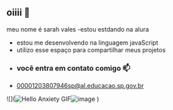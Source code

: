 ## oiiii 👋

meu nome é sarah vales 
-estou estdando na alura 
- estou me desenvolvendo na linguagem javaScript
- utilizo esse espaço para compartilhar meus projetos
- ### você entra em contato comigo 📫
- 00001203807946sp@al.educacao.sp.gov.br

![](<img src="https://media1.tenor.com/m/4uKKrj5fSPAAAAAC/hello-anxiety.gif" alt="Hello Anxiety GIF"/>![image](https://github.com/sarah-vales/sarah-vales/assets/172498265/9583b835-3fd1-4f02-a7e3-9d57c3a5edeb)
)
